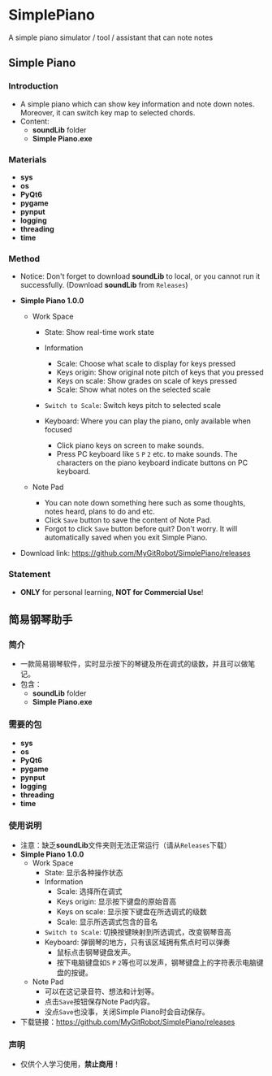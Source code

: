 # SimplePiano
A simple piano simulator / tool / assistant that can note notes

## Simple Piano

### Introduction

- A simple piano which can show key information and note down notes. Moreover, it can switch key map to selected chords.
- Content:
  - **soundLib** folder
  - **Simple Piano.exe**

### Materials

- **sys**
- **os**
- **PyQt6**
- **pygame**
- **pynput**
- **logging**
- **threading**
- **time**

### Method

- Notice: Don't forget to download **soundLib** to local, or you cannot run it successfully. (Download **soundLib** from `Releases`)
- **Simple Piano 1.0.0**
  - Work Space
    - State: Show real-time work state
    - Information
      - Scale: Choose what scale to display for keys pressed
      - Keys origin: Show original note pitch of keys that you pressed
      - Keys on scale: Show grades on scale of keys pressed
      - Scale: Show what notes on the selected scale

    - `Switch to Scale`: Switch keys pitch to selected scale
    - Keyboard: Where you can play the piano, only available when focused
      - Click piano keys on screen to make sounds.
      - Press PC keyboard like `S` `P` `2` etc. to make sounds. The characters on the piano keyboard indicate buttons on PC keyboard.

  - Note Pad
    - You can note down something here such as some thoughts, notes heard, plans to do and etc.
    - Click `Save` button to save the content of Note Pad.
    - Forgot to click `Save` button before quit? Don't worry. It will automatically saved when you exit Simple Piano.

- Download link: https://github.com/MyGitRobot/SimplePiano/releases

### Statement

- **ONLY** for personal learning, **NOT for Commercial Use**!

## 简易钢琴助手

### 简介

- 一款简易钢琴软件，实时显示按下的琴键及所在调式的级数，并且可以做笔记。
- 包含：
  - **soundLib** folder
  - **Simple Piano.exe**

### 需要的包

- **sys**
- **os**
- **PyQt6**
- **pygame**
- **pynput**
- **logging**
- **threading**
- **time**

### 使用说明

- 注意：缺乏**soundLib**文件夹则无法正常运行（请从`Releases`下载）
- **Simple Piano 1.0.0**
  - Work Space
    - State: 显示各种操作状态
    - Information
      - Scale: 选择所在调式
      - Keys origin: 显示按下键盘的原始音高
      - Keys on scale: 显示按下键盘在所选调式的级数
      - Scale: 显示所选调式包含的音名
    - `Switch to Scale`: 切换按键映射到所选调式，改变钢琴音高
    - Keyboard: 弹钢琴的地方，只有该区域拥有焦点时可以弹奏
      - 鼠标点击钢琴键盘发声。
      - 按下电脑键盘如`S` `P` `2`等也可以发声，钢琴键盘上的字符表示电脑键盘的按键。
  - Note Pad
    - 可以在这记录音符、想法和计划等。
    - 点击`Save`按钮保存Note Pad内容。
    - 没点`Save`也没事，关闭Simple Piano时会自动保存。
- 下载链接：https://github.com/MyGitRobot/SimplePiano/releases

### 声明

- 仅供个人学习使用，**禁止商用**！
